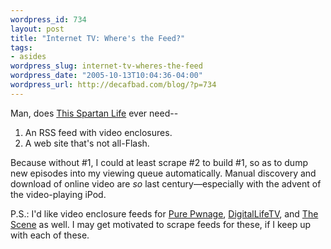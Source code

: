 ```yaml
--- 
wordpress_id: 734
layout: post
title: "Internet TV: Where's the Feed?"
tags: 
- asides
wordpress_slug: internet-tv-wheres-the-feed
wordpress_date: "2005-10-13T10:04:36-04:00"
wordpress_url: http://decafbad.com/blog/?p=734
---
```

Man, does [This Spartan Life][tsl] ever need--

  1. An RSS feed with video enclosures.
  2. A web site that's not all-Flash.

Because without #1, I could at least scrape #2 to build #1, so as to dump new episodes into my viewing queue automatically.  Manual discovery and download of online video are *so* last century—especially with the advent of the video-playing iPod.

P.S.: I'd like video enclosure feeds for [Pure Pwnage][pp], [DigitalLifeTV][dlt], and [The Scene][ts] as well.  I may get motivated to scrape feeds for these, if I keep up with each of these.

[ts]: http://www.welcometothescene.com/
[pp]: http://www.purepwnage.com/episodes.html
[dlt]: http://digitallifetv.com/blogs/digitallifetv/default.aspx
[tsl]: http://www.thisspartanlife.com/
